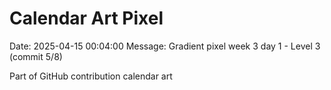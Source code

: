 # Calendar Art Pixel

Date: 2025-04-15 00:04:00
Message: Gradient pixel week 3 day 1 - Level 3 (commit 5/8)

Part of GitHub contribution calendar art
